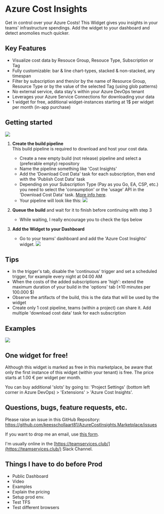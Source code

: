# Azure Cost Insights

Get in control over your Azure Costs! This Widget gives you insights in your teams' infrastructure spendings. Add the widget to your dashboard and detect anomolies much quicker. 

## Key Features

- Visualize cost data by Resouce Group, Resouce Type, Subscription or Tag
- Fully customizable: bar & line chart-types, stacked & non-stacked, any timespan
- Filter by subscription and then/or by the name of Resource Group, Resource Type or by the value of the selected Tag (using glob patterns)
- No external service, data stay's within your Azure DevOps tenant
- Leverages your Azure Service Connections for downloading your data
- 1 widget for free, additional widget-instances starting at 1$ per widget per month (in-app purchase)

## Getting started

![](/AzureCostInsights.Marketplace/images/flow.png)
 
1. **Create the build pipeline**<br/>
This build pipeline is required to download and host your cost data.

    - Create a new empty build (not release) pipeline and select a (preferable empty) repository
    - Name the pipeline something like 'Cost Insights'
    - Add the 'Download Cost Data' task for each subscription, then end with the 'Publish Cost Data' task 
    - Depending on your Subscription Type (Pay as you Go, EA, CSP, etc.) you need to select the 'consumption' or the 'usage' API in the 'Download Cost Data' task. [More info here](https://github.com/keesschollaart81/AzureCostInsights.Marketplace/wiki/Getting-Started#subscription-types).
    - Your pipeline will look like this:
    ![](/AzureCostInsights.Marketplace/screenshots/buildpipeline.png)

2. **Queue the build** and wait for it to finish before continuing with step 3
    - While waiting, I really encourage you to check the tips below

3. **Add the Widget to your Dashboard**<br/>
    - Go to your teams' dashboard and add the 'Azure Cost Insights' widget.
    ![](/AzureCostInsights.Marketplace/screenshots/addwidget.gif)
  
## Tips

- In the trigger's tab, disable the 'continuous' trigger and set a scheduled trigger, for example every night at 04:00 AM
- When the costs of the added subscriptions are 'high': extend the maximum duration of your build in the 'options' tab (±10 minutes per 100.000 $)
- Observe the artifacts of the build, this is the data that will be used by the widget
- Create only 1 cost pipeline, teams (within a project) can share it. Add multiple 'download cost data' task for each subscription

## Examples

[![](/AzureCostInsights.Marketplace/screenshots/screen2_thumb.png)](/AzureCostInsights.Marketplace/screenshots/screen2.png)

## One widget for free!

Although this widget is marked as free in this marketplace, be aware that only the first instance of this widget (within your tenant) is free. The price starts at 1.00 € per widget per month. 

You can buy additional 'slots' by going to: 'Project Settings' (bottom left corner in Azure DevOps) > 'Extensions' > 'Azure Cost Insights'.

## Questions, bugs, feature requests, etc.

Please raise an issue in this GitHub Repository:
https://github.com/keesschollaart81/AzureCostInsights.Marketplace/issues

If you want to drop me an email, use [this form](https://www.emailmeform.com/builder/form/6cNG0B3bIfEp232ftoKR2zO7).

I'm usually online in the [https://teamservices.club/](https://teamservices.club/) Slack Channel.

## Things I have to do before Prod
 
- Public Dashboard
- Video
- Examples
- Explain the pricing
- Setup prod env.
- Test TFS
- Test different browsers 